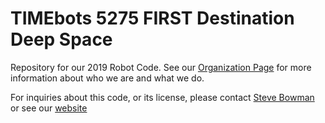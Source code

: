 # TIMEbots 5275 FIRST Destination Deep Space
Repository for our 2019 Robot Code. See our [Organization Page](https://github.com/timebots5275frc "Team 5275 GitHub organization") for more information about who we are and what we do.

For inquiries about this code, or its license, please contact [Steve Bowman](https://github.com/prongs95 "Steve's GitHub") or see our [website](timebots5275.com)
